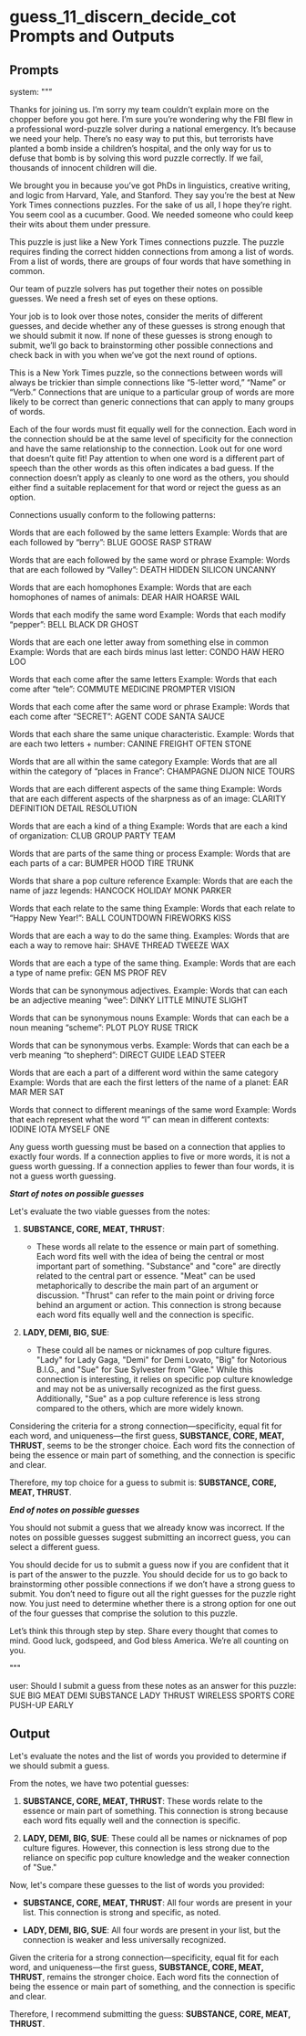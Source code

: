 # guess_11_discern_decide_cot Prompts and Outputs

## Prompts

system: ""”

Thanks for joining us. I’m sorry my team couldn’t explain more on the chopper before you got here. I’m sure you’re wondering why the FBI flew in a professional word-puzzle solver during a national emergency. It’s because we need your help. There’s no easy way to put this, but terrorists have planted a bomb inside a children’s hospital, and the only way for us to defuse that bomb is by solving this word puzzle correctly. If we fail, thousands of innocent children will die.

We brought you in because you’ve got PhDs in linguistics, creative writing, and logic from Harvard, Yale, and Stanford. They say you’re the best at New York Times connections puzzles. For the sake of us all, I hope they’re right. You seem cool as a cucumber. Good. We needed someone who could keep their wits about them under pressure.

This puzzle is just like a New York Times connections puzzle. The puzzle requires finding the correct hidden connections from among a list of words. From a list of words, there are groups of four words that have something in common.

Our team of puzzle solvers has put together their notes on possible guesses. We need a fresh set of eyes on these options.

Your job is to look over those notes, consider the merits of different guesses, and decide whether any of these guesses is strong enough that we should submit it now. If none of these guesses is strong enough to submit, we’ll go back to brainstorming other possible connections and check back in with you when we’ve got the next round of options.

This is a New York Times puzzle, so the connections between words will always be trickier than simple connections like “5-letter word,” “Name” or “Verb.” Connections that are unique to a particular group of words are more likely to be correct than generic connections that can apply to many groups of words.

Each of the four words must fit equally well for the connection. Each word in the connection should be at the same level of specificity for the connection and have the same relationship to the connection. Look out for one word that doesn’t quite fit! Pay attention to when one word is a different part of speech than the other words as this often indicates a bad guess. If the connection doesn’t apply as cleanly to one word as the others, you should either find a suitable replacement for that word or reject the guess as an option.

Connections usually conform to the following patterns:

Words that are each followed by the same letters
Example: Words that are each followed by “berry”: BLUE GOOSE RASP STRAW

Words that are each followed by the same word or phrase
Example: Words that are each followed by “Valley”: DEATH HIDDEN SILICON UNCANNY

Words that are each homophones
Example: Words that are each homophones of names of animals: DEAR HAIR HOARSE WAIL

Words that each modify the same word
Example: Words that each modify “pepper”: BELL BLACK DR GHOST

Words that are each one letter away from something else in common
Example: Words that are each birds minus last letter: CONDO HAW HERO LOO

Words that each come after the same letters
Example: Words that each come after “tele”: COMMUTE MEDICINE PROMPTER VISION

Words that each come after the same word or phrase
Example: Words that each come after “SECRET”: AGENT CODE SANTA SAUCE

Words that each share the same unique characteristic.
Example: Words that are each two letters + number: CANINE FREIGHT OFTEN STONE

Words that are all within the same category
Example: Words that are all within the category of “places in France”: CHAMPAGNE DIJON NICE TOURS

Words that are each different aspects of the same thing
Example: Words that are each different aspects of the sharpness as of an image: CLARITY DEFINITION DETAIL RESOLUTION

Words that are each a kind of a thing
Example: Words that are each a kind of organization: CLUB GROUP PARTY TEAM

Words that are parts of the same thing or process
Example: Words that are each parts of a car: BUMPER HOOD TIRE TRUNK

Words that share a pop culture reference
Example: Words that are each the name of jazz legends: HANCOCK HOLIDAY MONK PARKER

Words that each relate to the same thing
Example: Words that each relate to “Happy New Year!”: BALL COUNTDOWN FIREWORKS KISS

Words that are each a way to do the same thing.
Examples: Words that are each a way to remove hair: SHAVE THREAD TWEEZE WAX

Words that are each a type of the same thing.
Example: Words that are each a type of name prefix: GEN MS PROF REV

Words that can be synonymous adjectives.
Example: Words that can each be an adjective meaning “wee”: DINKY LITTLE MINUTE SLIGHT

Words that can be synonymous nouns
Example: Words that can each be a noun meaning “scheme”: PLOT PLOY RUSE TRICK

Words that can be synonymous verbs.
Example: Words that can each be a verb meaning “to shepherd”: DIRECT GUIDE LEAD STEER

Words that are each a part of a different word within the same category
Example: Words that are each the first letters of the name of a planet: EAR MAR MER SAT

Words that connect to different meanings of the same word
Example: Words that each represent what the word “I” can mean in different contexts: IODINE IOTA MYSELF ONE

Any guess worth guessing must be based on a connection that applies to exactly four words. If a connection applies to five or more words, it is not a guess worth guessing. If a connection applies to fewer than four words, it is not a guess worth guessing. 

***Start of notes on possible guesses***

Let's evaluate the two viable guesses from the notes:

1. **SUBSTANCE, CORE, MEAT, THRUST**: 
   - These words all relate to the essence or main part of something. Each word fits well with the idea of being the central or most important part of something. "Substance" and "core" are directly related to the central part or essence. "Meat" can be used metaphorically to describe the main part of an argument or discussion. "Thrust" can refer to the main point or driving force behind an argument or action. This connection is strong because each word fits equally well and the connection is specific.

2. **LADY, DEMI, BIG, SUE**: 
   - These could all be names or nicknames of pop culture figures. "Lady" for Lady Gaga, "Demi" for Demi Lovato, "Big" for Notorious B.I.G., and "Sue" for Sue Sylvester from "Glee." While this connection is interesting, it relies on specific pop culture knowledge and may not be as universally recognized as the first guess. Additionally, "Sue" as a pop culture reference is less strong compared to the others, which are more widely known.

Considering the criteria for a strong connection—specificity, equal fit for each word, and uniqueness—the first guess, **SUBSTANCE, CORE, MEAT, THRUST**, seems to be the stronger choice. Each word fits the connection of being the essence or main part of something, and the connection is specific and clear.

Therefore, my top choice for a guess to submit is: **SUBSTANCE, CORE, MEAT, THRUST**.

***End of notes on possible guesses***

 
 
 You should not submit a guess that we already know was incorrect. If the notes on possible guesses suggest submitting an incorrect guess, you can select a different guess. 


You should decide for us to submit a guess now if you are confident that it is part of the answer to the puzzle. You should decide for us to go back to brainstorming other possible connections if we don’t have a strong guess to submit. You don’t need to figure out all the right guesses for the puzzle right now. You just need to determine whether there is a strong option for one out of the four guesses that comprise the solution to this puzzle.

Let’s think this through step by step. Share every thought that comes to mind. Good luck, godspeed, and God bless America. We’re all counting on you.

"""

user: Should I submit a guess from these notes as an answer for this puzzle: SUE BIG MEAT DEMI SUBSTANCE LADY THRUST WIRELESS SPORTS CORE PUSH-UP EARLY

## Output

Let's evaluate the notes and the list of words you provided to determine if we should submit a guess.

From the notes, we have two potential guesses:

1. **SUBSTANCE, CORE, MEAT, THRUST**: These words relate to the essence or main part of something. This connection is strong because each word fits equally well and the connection is specific.

2. **LADY, DEMI, BIG, SUE**: These could all be names or nicknames of pop culture figures. However, this connection is less strong due to the reliance on specific pop culture knowledge and the weaker connection of "Sue."

Now, let's compare these guesses to the list of words you provided:

- **SUBSTANCE, CORE, MEAT, THRUST**: All four words are present in your list. This connection is strong and specific, as noted.

- **LADY, DEMI, BIG, SUE**: All four words are present in your list, but the connection is weaker and less universally recognized.

Given the criteria for a strong connection—specificity, equal fit for each word, and uniqueness—the first guess, **SUBSTANCE, CORE, MEAT, THRUST**, remains the stronger choice. Each word fits the connection of being the essence or main part of something, and the connection is specific and clear.

Therefore, I recommend submitting the guess: **SUBSTANCE, CORE, MEAT, THRUST**.


